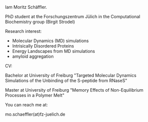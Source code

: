 Iam Moritz Schäffler.

PhD student at the Forschungszentrum Jülich in the Computational Biochemistry group (Birgit Strodel)

Research interest:

- Molecular Dynamics (MD) simulations
- Intrisically Disordered Proteins
- Energy Landscapes from MD simulations
- amyloid aggregation

CV:

Bachelor at University of Freiburg "Targeted Molecular Dynamics Simulations of the Unbinding of the S-peptide from RNaseS"

Master at University of Freiburg "Memory Effects of Non-Equilibrium Processes in a Polymer Melt"


You can reach me at:

mo.schaeffler(at)fz-juelich.de
